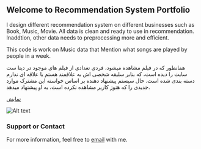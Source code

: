 ## Welcome to Recommendation System Portfolio

I design different recommendation system on different businesses such as Book, Music, Movie. All data is clean and ready to use in recommendation. Inaddtion, other data needs to preprocessing more and efficient.  

This code is work on Music data that Mention what songs are played by people in a week. 

همانطور که در فیلم مشاهده میشود، فردی تعدادی از فیلم های موجود در دیتا ست سایت را دیده است، که بنابر سلیقه شخصی اش به علاقمند هستم یا علاقه ای ندارم دسته بندی شده است. حال سیستم پیشنهاد دهنده بر اساس خواسته این مشترک موارد جدیدی را که هنوز کاربر مشاهده نکرده است، به او پیشنهاد میدهد.

[نمایش](video.html)

![Alt text](https://github.com/abmadani/Recommendation/blob/master/ezgif.com-video-to-gif.gif) 
### Support or Contact

For more information, feel free to [email](mailto:abolfazl.madani71@gmail.com?subject=[GitHub]%20Recommendation) with me.
